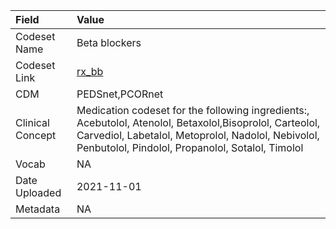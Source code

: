 |Field            |Value                                                                                                                                                                                                              |
|:----------------|:------------------------------------------------------------------------------------------------------------------------------------------------------------------------------------------------------------------|
|Codeset Name     |Beta blockers                                                                                                                                                                                                      |
|Codeset Link     |[rx_bb](https://github.com/PEDSnet/Variable-Dictionary/blob/main/drug/rx_bb.csv)                                                                                                                                   |
|CDM              |PEDSnet,PCORnet                                                                                                                                                                                                    |
|Clinical Concept |Medication codeset for the following ingredients:, Acebutolol, Atenolol, Betaxolol,Bisoprolol, Carteolol, Carvediol, Labetalol, Metoprolol, Nadolol, Nebivolol, Penbutolol, Pindolol, Propanolol, Sotalol, Timolol |
|Vocab            |NA                                                                                                                                                                                                                 |
|Date Uploaded    |2021-11-01                                                                                                                                                                                                         |
|Metadata         |NA                                                                                                                                                                                                                 |
